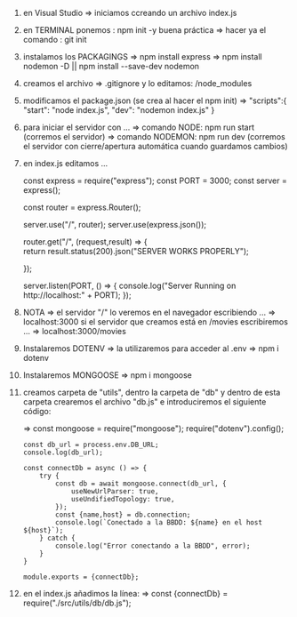1. en Visual Studio => iniciamos ccreando un archivo index.js
2. en TERMINAL ponemos : npm init -y
        buena práctica => hacer ya el comando : git init
3. instalamos los PACKAGINGS
        => npm install express
        => npm install nodemon -D  ||  npm install --save-dev nodemon
4. creamos el archivo => .gitignore  y lo editamos:
        /node_modules
5. modificamos el package.json (se crea al hacer el npm init)
        => "scripts":{
            "start": "node index.js",
            "dev": "nodemon index.js"
        }
6. para iniciar el servidor con ... 
        => comando NODE:        npm run start       (corremos el servidor)
        => comando NODEMON:     npm run dev         (corremos el servidor con   cierre/apertura automática cuando guardamos cambios)
7. en index.js editamos ...
    
    const express = require("express");
    const PORT = 3000;
    const server = express();

    <!-- creamos un router y tantas rutas como sean necesarias -->
    const router = express.Router();

    <!-- para hacer que el router funcione -->
    server.use("/", router);
    server.use(express.json());

    <!-- 
    request: contiene toda la información de la petición que ENTRA DEL FRONT.
    result: contiene el resultado que le daremos a la salida de Node para el FRONT. -->
    router.get("/", (request,result) => {    
        <!-- 200 => http status code -->
        return result.status(200).json("SERVER WORKS PROPERLY");

    });



    <!-- al final del documento pondremos -->
    server.listen(PORT, () => {
        console.log("Server Running on http://localhost:" + PORT);
    });

8. NOTA => el servidor "/" lo veremos en el navegador escribiendo ...
            => localhost:3000
        si el servidor que creamos está en /movies escribiremos ...
            => localhost:3000/movies


9. Instalaremos DOTENV => la utilizaremos para acceder al .env
        => npm i dotenv

10. Instalaremos MONGOOSE 
        => npm i mongoose

11. creamos carpeta de "utils", dentro la carpeta de "db" y dentro de esta carpeta crearemos el archivo "db.js" e introduciremos el siguiente código:

    =>  const mongoose = require("mongoose");
        require("dotenv").config();

        const db_url = process.env.DB_URL;
        console.log(db_url);

        const connectDb = async () => {
            try {
                const db = await mongoose.connect(db_url, {
                    useNewUrlParser: true,
                    useUndifiedTopology: true,
                });
                const {name,host} = db.connection;
                console.log(`Conectado a la BBDD: ${name} en el host ${host}`);
            } catch {
                console.log("Error conectando a la BBDD", error);
            }
        }

        module.exports = {connectDb};

12. en el index.js añadimos la línea: 
        => const {connectDb} = require("./src/utils/db/db.js");